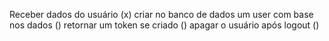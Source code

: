 Receber dados do usuário (x)
criar no banco de dados um user com base nos dados ()
retornar um token se criado ()
apagar o usuário após logout ()
